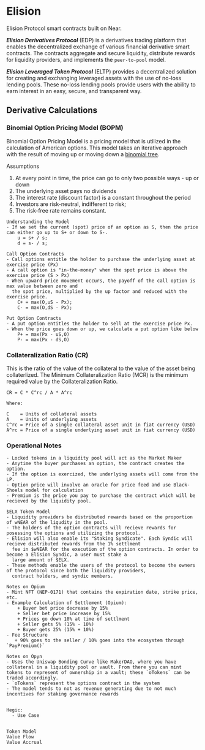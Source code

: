 
# Elision
Elision Protocol smart contracts built on Near.

*__Elision Derivatives Protocol__* (EDP) is a derivatives trading platform that enables the decentralized exchange of various financial derivative smart contracts.
The contracts aggregate and secure liquidity, distribute rewards for liquidity providers, and implements the `peer-to-pool` model. 

*__Elision Leveraged Token Protocol__* (ELTP) provides a decentralized solution for creating and exchanging leveraged assets with the use of no-loss lending pools.
These no-loss lending pools provide users with the ability to earn interest in an easy, secure, and transparent way.


## Derivative Calculations
### Binomial Option Pricing Model (BOPM)
Binomial Option Pricing Model is a pricing model that is utilized in the calculation of American options.
This model takes an iterative approach with the result of moving up or moving down a [binomial tree](https://www.investopedia.com/terms/b/binomial_tree.asp).

Assumptions
1. At every point in time, the price can go to only two possible ways - up or down
2. The underlying asset pays no dividends
3. The interest rate (discount factor) is a constant throughout the period
4. Investors are risk-neutral, indifferent to risk; 
5. The risk-free rate remains constant.

```
Understanding the Model
- If we set the current (spot) price of an option as S, then the price can either go up to S+ or down to S-.
    u = s+ / s; 
    d = s- / s;
    
Call Option Contracts 
- Call options entitle the holder to purchase the underlying asset at exercise price (Px)
- A call option is "in-the-money" when the spot price is above the exercise price (S > Px)
- When upward price movement occurs, the payoff of the call option is max value between zero and
  the spot price, multiplied by the up factor and reduced with the exercise price.
    C+ = max(O,uS - Px);
    C- = max(O,dS - Px);
    
Put Option Contracts
- A put option entitles the holder to sell at the exercise price Px.
- When the price goes down or up, we calculate a put option like below
    P+ = max(Px - uS,O)
    P- = max(Px - dS,O)
```

### Collateralization Ratio (CR)
This is the ratio of the value of the collateral to the value of the asset being collaterlized.
The Minimum Collateralization Ratio (MCR) is the minimum required value by the Collateralization Ratio.
```
CR = C * C^rc / A * A^rc

Where:

C    = Units of collateral assets
A    = Units of underlying assets
C^rc = Price of a single collateral asset unit in fiat currency (USD)
A^rc = Price of a single underlying asset unit in fiat currency (USD)

```

### Operational Notes

```
- Locked tokens in a liquidity pool will act as the Market Maker
- Anytime the buyer purchases an option, the contract creates the option.
- If the option is exercized, the underlying assets will come from the LP.
- Option price will involve an oracle for price feed and use Black-Shoels model for calculation
- Premium is the price you pay to purchase the contract which will be recieved by the liquidity pool.

$ELX Token Model
- Liquidity providers be distributed rewards based on the proportion of wNEAR of the liqudity in the pool. 
- The holders of the option contracts will recieve rewards for posessing the options and utilizing the protocol.
- Elision will also enable its "Staking Syndicate". Each Syndic will recieve distributed rewards from the 1% settlment
  fee in $wNEAR for the execution of the option contracts. In order to become a Elision Syndic, a user must stake a
  large amount of $ELX.
- These methods enable the users of the protocol to become the owners of the protocol since both the liquidity providers,
  contract holders, and syndic members.

Notes on Opium
- Mint NFT (NEP-0171) that contains the expiration date, strike price, etc.
- Example Calculation of Settlement (Opium): 
    + Buyer bet price decrease by 15%
    + Seller bet price increase by 15%
    + Prices go down 10% at time of settlment
    + Seller gets 5% (15% - 10%)
    + Buyer gets 25% (15% + 10%)
- Fee Structure
   + 90% goes to the seller / 10% goes into the ecosystem through `PayPremium()` 

Notes on Opyn
- Uses the Uniswap Bonding Curve like MakerDAO, where you have collateral in a liquidity pool or vault. From there you can mint tokens to represent of ownership in a vault; these `oTokens` can be traded accordingly.
- `oTokens` represent the options contract in the system
- The model tends to not as revenue generating due to not much incentives for staking governance rewards


Hegic:
  - Use Case


Token Model
Value Flow
Value Accrual
```

